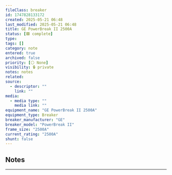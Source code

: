 ```yaml
---
fileClass: breaker
id: 1747828133172
created: 2025-05-21 06:48
last_modified: 2025-05-21 06:48
title: GE PowerBreak II 2500A
status: [🟩 complete]
type: 
tags: []
category: note
entered: true
archived: false
priority: [⚪ None]
visibility: 🔒 private
notes: notes
related: 
source:
  - descriptor: ""
    link: ""
media:
  - media type: ""
    media link: ""
equipment_name: "GE PowerBreak II 2500A"
equipment_type: Breaker
breaker_manufacturer: "GE"
breaker_model: "PowerBreak II"
frame_size: "2500A"
current_rating: "2500A"
shunt: false
---
```


## Notes
---

